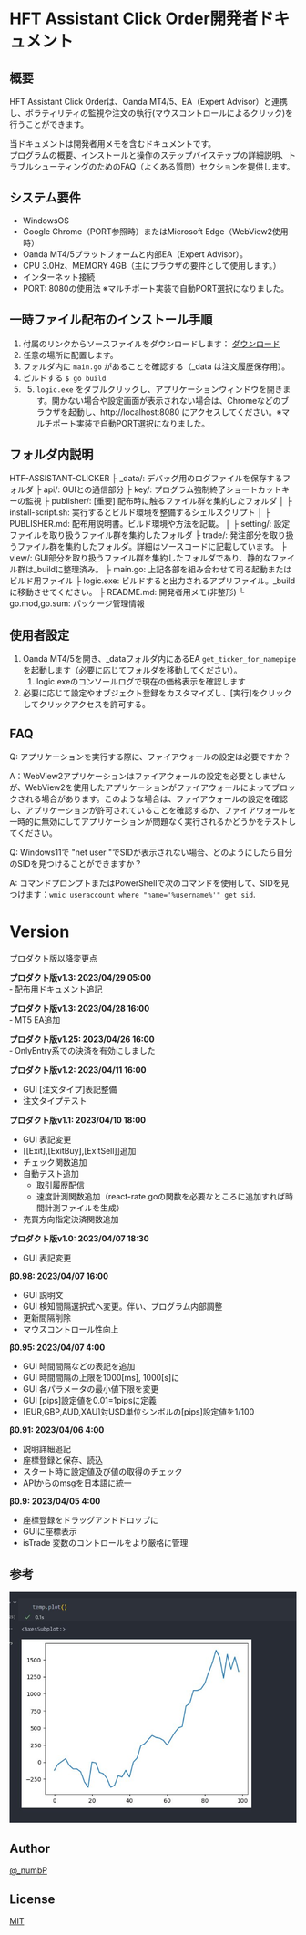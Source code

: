 # HFT Assistant Click Order開発者ドキュメント

## 概要
HFT Assistant Click Orderは、Oanda MT4/5、EA（Expert Advisor）と連携し、ボラティリティの監視や注文の執行(マウスコントロールによるクリック)を行うことができます。

当ドキュメントは開発者用メモを含むドキュメントです。  
プログラムの概要、インストールと操作のステップバイステップの詳細説明、トラブルシューティングのためのFAQ（よくある質問）セクションを提供します。

## システム要件
- WindowsOS
- Google Chrome（PORT参照時）またはMicrosoft Edge（WebView2使用時）
- Oanda MT4/5プラットフォームと内部EA（Expert Advisor）。
- CPU 3.0Hz、MEMORY 4GB（主にブラウザの要件として使用します。）
- インターネット接続
- PORT: 8080の使用法 ※マルチポート実装で自動PORT選択になりました。

## 一時ファイル配布のインストール手順
1. 付属のリンクからソースファイルをダウンロードします： [ダウンロード](https://github.com/go-numb/hft-assistant-clicker)
2. 任意の場所に配置します。
3. フォルダ内に `main.go` があることを確認する（_data は注文履歴保存用）。
4. ビルドする `$ go build` 
5. 5. `logic.exe` をダブルクリックし、アプリケーションウィンドウを開きます。開かない場合や設定画面が表示されない場合は、Chromeなどのブラウザを起動し、http://localhost:8080 にアクセスしてください。※マルチポート実装で自動PORT選択になりました。


## フォルダ内説明
HTF-ASSISTANT-CLICKER
├ _data/: デバッグ用のログファイルを保存するフォルダ
├ api/: GUIとの通信部分
├ key/: プログラム強制終了ショートカットキーの監視
├ publisher/: [重要] 配布時に触るファイル群を集約したフォルダ
│ ├ install-script.sh: 実行するとビルド環境を整備するシェルスクリプト
│ ├ PUBLISHER.md: 配布用説明書。ビルド環境や方法を記載。
│
├ setting/: 設定ファイルを取り扱うファイル群を集約したフォルダ
├ trade/: 発注部分を取り扱うファイル群を集約したフォルダ。詳細はソースコードに記載しています。
├ view/: GUI部分を取り扱うファイル群を集約したフォルダであり、静的なファイル群は_buildに整理済み。
├ main.go: 上記各部を組み合わせて司る起動またはビルド用ファイル
├ logic.exe: ビルドすると出力されるアプリファイル。_buildに移動させてください。
├ README.md: 開発者用メモ(非整形)
└ go.mod,go.sum: パッケージ管理情報


## 使用者設定
1. Oanda MT4/5を開き、_dataフォルダ内にあるEA `get_ticker_for_namepipe` を起動します（必要に応じてフォルダを移動してください）。
   1. logic.exeのコンソールログで現在の価格表示を確認します
2. 必要に応じて設定やオブジェクト登録をカスタマイズし、[実行]をクリックしてクリックアクセスを許可する。

## FAQ
Q: アプリケーションを実行する際に、ファイアウォールの設定は必要ですか？

A：WebView2アプリケーションはファイアウォールの設定を必要としませんが、WebView2を使用したアプリケーションがファイアウォールによってブロックされる場合があります。このような場合は、ファイアウォールの設定を確認し、アプリケーションが許可されていることを確認するか、ファイアウォールを一時的に無効にしてアプリケーションが問題なく実行されるかどうかをテストしてください。

Q: Windows11で "net user "でSIDが表示されない場合、どのようにしたら自分のSIDを見つけることができますか？

A: コマンドプロンプトまたはPowerShellで次のコマンドを使用して、SIDを見つけます：`wmic useraccount where "name='%username%'" get sid`.


# Version
プロダクト版以降変更点

**プロダクト版v1.3: 2023/04/29 05:00**  
‐ 配布用ドキュメント追記

**プロダクト版v1.3: 2023/04/28 16:00**  
‐ MT5 EA追加

**プロダクト版v1.25: 2023/04/26 16:00**  
‐ OnlyEntry系での決済を有効にしました

**プロダクト版v1.2: 2023/04/11 16:00**
- GUI [注文タイプ]表記整備
- 注文タイプテスト

**プロダクト版v1.1: 2023/04/10 18:00**
- GUI 表記変更
- [[Exit],[ExitBuy],[ExitSell]]追加
- チェック関数追加
- 自動テスト追加
  - 取引履歴配信
  - 速度計測関数追加（react-rate.goの関数を必要なところに追加すれば時間計測ファイルを生成）
- 売買方向指定決済関数追加

**プロダクト版v1.0: 2023/04/07 18:30**
- GUI 表記変更
  
**β0.98: 2023/04/07 16:00**
- GUI 説明文
- GUI 検知間隔選択式へ変更。伴い、プログラム内部調整
- 更新間隔削除
- マウスコントロール性向上

**β0.95: 2023/04/07 4:00**
- GUI 時間間隔などの表記を追加
- GUI 時間間隔の上限を1000[ms], 1000[s]に
- GUI 各パラメータの最小値下限を変更
- GUI [pips]設定値を0.01=1pipsに定義
- [EUR,GBP,AUD,XAU]対USD単位シンボルの[pips]設定値を1/100

**β0.91: 2023/04/06 4:00**
- 説明詳細追記
- 座標登録と保存、読込
- スタート時に設定値及び値の取得のチェック
- APIからのmsgを日本語に統一

**β0.9: 2023/04/05 4:00**
- 座標登録をドラッグアンドドロップに
- GUIに座標表示
- isTrade 変数のコントロールをより厳格に管理

## 参考

![デモ取引損益履歴プロット](https://github.com/go-numb/hft-assistant-clicker/blob/images/_data/demo.jpg)

## Author

[@_numbP](https://twitter.com/_numbP)

## License

[MIT](https://github.com/go-numb/hft-assistant-clicker/blob/master/LICENSE)